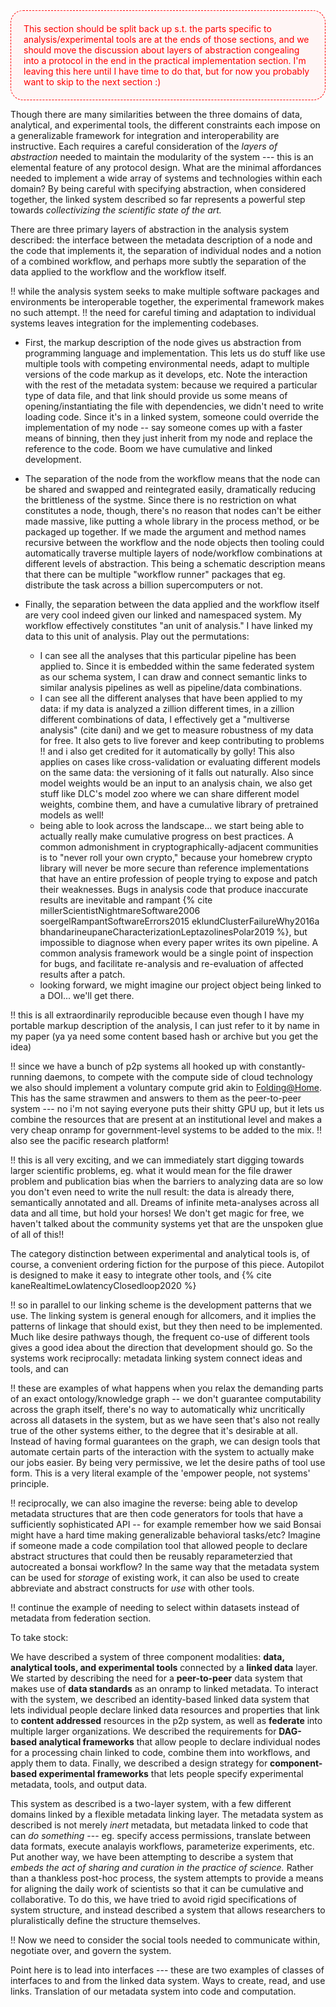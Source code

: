<div style="color: #f00; padding: 20px; border: 1px red dashed; border-radius: 20px; background-color:#fff5f5;">This section should be split back up s.t. the parts specific to analysis/experimental tools are at the ends of those sections, and we should move the discussion about layers of abstraction congealing into a protocol in the end in the practical implementation section. I'm leaving this here until I have time to do that, but for now you probably want to skip to the next section :)</div>

Though there are many similarities between the three domains of data, analytical, and experimental tools, the different constraints each impose on a generalizable framework for integration and interoperability are instructive. Each requires a careful consideration of the *layers of abstraction* needed to maintain the modularity of the system --- this is an elemental feature of any protocol design. What are the minimal affordances needed to implement a wide array of systems and technologies within each domain? By being careful with specifying abstraction, when considered together, the linked system described so far represents a powerful step towards *collectivizing the scientific state of the art.*

There are three primary layers of abstraction in the analysis system described: the interface between the metadata description of a node and the code that implements it, the separation of individual nodes and a notion of a combined workflow, and perhaps more subtly the separation of the data applied to the workflow and the workflow itself. 




!! while the analysis system seeks to make multiple software packages and environments be interoperable together, the experimental framework makes no such attempt. !! the need for careful timing and adaptation to individual systems leaves integration for the implementing codebases.

-  First, the markup description of the node gives us abstraction from programming language and implementation. This lets us do stuff like use multiple tools with competing environmental needs, adapt to multiple versions of the code markup as it develops, etc. Note the interaction with the rest of the metadata system: because we required a particular type of data file, and that link should provide us some means of opening/instantiating the file with dependencies, we didn't need to write loading code. Since it's in a linked system, someone could override the implementation of my node -- say someone comes up with a faster means of binning, then they just inherit from my node and replace the reference to the code. Boom we have cumulative and linked development.
- The separation of the node from the workflow means that the node can be shared and swapped and reintegrated easily, dramatically reducing the brittleness of the systme. Since there is no restriction on what constitutes a node, though, there's no reason that nodes can't be either made massive, like putting a whole library in the process method, or be packaged up together. If we made the argument and method names recursive between the workflow and the node objects then tooling could automatically traverse multiple layers of node/workflow combinations at different levels of abstraction. This being a schematic description means that there can be multiple "workflow runner" packages that eg. distribute the task across a billion supercomputers or not. 
- Finally, the separation between the data applied and the workflow itself are very cool indeed given our linked and namespaced system. My workflow effectively constitutes "an unit of analysis." I have linked my data to this unit of analysis. Play out the permutations: 

    - I can see all the analyses that this particular pipeline has been applied to. Since it is embedded within the same federated system as our schema system, I can draw and connect semantic links to similar analysis pipelines as well as pipeline/data combinations. 
    - I can see all the different analyses that have been applied to my data: if my data is analyzed a zillion different times, in a zillion different combinations of data, I effectively get a "multiverse analysis" (cite dani) and we get to measure robustness of my data for free. It also gets to live forever and keep contributing to problems !! and i also get credited for it automatically by golly! This also applies on cases like cross-validation or evaluating different models on the same data: the versioning of it falls out naturally. Also since model weights would be an input to an analysis chain, we also get stuff like DLC's model zoo where we can share different model weights, combine them, and have a cumulative library of pretrained models as well!
    - being able to look across the landscape... we start being able to actually really make cumulative progress on best practices. A common admonishment in cryptographically-adjacent communities is to "never roll your own crypto," because your homebrew crypto library will never be more secure than reference implementations that have an entire profession of people trying to expose and patch their weaknesses. Bugs in analysis code that produce inaccurate results are inevitable and rampant {% cite millerScientistNightmareSoftware2006 soergelRampantSoftwareErrors2015 eklundClusterFailureWhy2016a bhandarineupaneCharacterizationLeptazolinesPolar2019 %}, but impossible to diagnose when every paper writes its own pipeline. A common analysis framework would be a single point of inspection for bugs, and facilitate re-analysis and re-evaluation of affected results after a patch. 
    - looking forward, we might imagine our project object being linked to a DOI... we'll get there.


!! this is all extraordinarily reproducible because even though I have my portable markup description of the analysis, I can just refer to it by name in my paper (ya ya need some content based hash or archive but you get the idea)

!! since we have a bunch of p2p systems all hooked up with constantly-running daemons, to compete with the compute side of cloud technology we also should implement a voluntary compute grid akin to  [Folding@Home](https://foldingathome.org/). This has the same strawmen and answers to them as the peer-to-peer system --- no i'm not saying everyone puts their shitty GPU up, but it lets us combine the resources that are present at an institutional level and makes a very cheap onramp for government-level systems to be added to the mix. !! also see the pacific research platform!

!! this is all very exciting, and we can immediately start digging towards larger scientific problems, eg. what it would mean for the file drawer problem and publication bias when the barriers to analyzing data are so low you don't even need to write the null result: the data is already there, semantically annotated and all. Dreams of infinite meta-analyses across all data and all time, but hold your horses! We don't get magic for free, we haven't talked about the community systems yet that are the unspoken glue of all of this!!

The category distinction between experimental and analytical tools is, of course, a convenient ordering fiction for the purpose of this piece. Autopilot is designed to make it easy to integrate other tools, and {% cite kaneRealtimeLowlatencyClosedloop2020 %} 

!! so in parallel to our linking scheme is the development patterns that we use. The linking system is general enough for allcomers, and it implies the patterns of linkage that should exist, but they then need to be implemented. Much like desire pathways though, the frequent co-use of different tools gives a good idea about the direction that development should go. So the systems work reciprocally: metadata linking system connect ideas and tools, and can 

!! these are examples of what happens when you relax the demanding parts of an exact ontology/knowledge graph -- we don't guarantee computability across the graph itself, there's no way to automatically whiz uncritically across all datasets in the system, but as we have seen that's also not really true of the other systems either, to the degree that it's desirable at all. Instead of having formal guarantees on the graph, we can design tools that automate certain parts of the interaction with the system to actually make our jobs easier. By being very permissive, we let the desire paths of tool use form. This is a very literal example of the 'empower people, not systems' principle.

!! reciprocally, we can also imagine the reverse: being able to develop metadata structures that are then code generators for tools that have a sufficiently sophisticated API -- for example remember how we said Bonsai might have a hard time making generalizable behavioral tasks/etc? Imagine if someone made a code compilation tool that allowed people to declare abstract structures that could then be reusably reparameterzied that autocreated a bonsai workflow? In the same way that the metadata system can be used for *storage* of existing work, it can also be used to create abbreviate and abstract constructs for *use* with other tools. 

!! continue the example of needing to select within datasets instead of metadata from federation section.

To take stock:

We have described a system of three component modalities: **data, analytical tools, and experimental tools** connected by a **linked data** layer. We started by describing the need for a **peer-to-peer** data system that makes use of **data standards** as an onramp to linked metadata. To interact with the system, we described an identity-based linked data system that lets individual people declare linked data resources and properties that link to **content addressed** resources in the p2p system, as well as **federate** into multiple larger organizations. We described the requirements for **DAG-based analytical frameworks** that allow people to declare individual nodes for a processing chain linked to code, combine them into workflows, and apply them to data. Finally, we described a design strategy for **component-based experimental frameworks** that lets people specify experimental metadata, tools, and output data. 

This system as described is a two-layer system, with a few different domains linked by a flexible metadata linking layer. The metadata system as described is not merely *inert* metadata, but metadata linked to code that can *do something* --- eg. specify access permissions, translate between data formats, execute analayis workflows, parameterize experiments, etc. Put another way, we have been attempting to describe a system that *embeds the act of sharing and curation in the practice of science.* Rather than a thankless post-hoc process, the system attempts to provide a means for aligning the daily work of scientists so that it can be cumulative and collaborative. To do this, we have tried to avoid rigid specifications of system structure, and instead described a system that allows researchers to pluralistically define the structure themselves.

!! Now we need to consider the social tools needed to communicate within, negotiate over, and govern the system.

<div class="draft-text">
    Point here is to lead into interfaces --- these are two examples of classes of interfaces to and from the linked data system. Ways to create, read, and use links. Translation of our metadata system into code and computation. 
</div>

